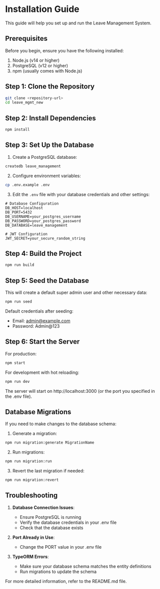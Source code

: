 # Installation Guide

This guide will help you set up and run the Leave Management System.

## Prerequisites

Before you begin, ensure you have the following installed:

1. Node.js (v14 or higher)
2. PostgreSQL (v12 or higher)
3. npm (usually comes with Node.js)

## Step 1: Clone the Repository

```bash
git clone <repository-url>
cd leave_mgmt_new
```

## Step 2: Install Dependencies

```bash
npm install
```

## Step 3: Set Up the Database

1. Create a PostgreSQL database:

```bash
createdb leave_management
```

2. Configure environment variables:

```bash
cp .env.example .env
```

3. Edit the `.env` file with your database credentials and other settings:

```
# Database Configuration
DB_HOST=localhost
DB_PORT=5432
DB_USERNAME=your_postgres_username
DB_PASSWORD=your_postgres_password
DB_DATABASE=leave_management

# JWT Configuration
JWT_SECRET=your_secure_random_string
```

## Step 4: Build the Project

```bash
npm run build
```

## Step 5: Seed the Database

This will create a default super admin user and other necessary data:

```bash
npm run seed
```

Default credentials after seeding:

- Email: admin@example.com
- Password: Admin@123

## Step 6: Start the Server

For production:

```bash
npm start
```

For development with hot reloading:

```bash
npm run dev
```

The server will start on http://localhost:3000 (or the port you specified in the .env file).

## Database Migrations

If you need to make changes to the database schema:

1. Generate a migration:

```bash
npm run migration:generate MigrationName
```

2. Run migrations:

```bash
npm run migration:run
```

3. Revert the last migration if needed:

```bash
npm run migration:revert
```

## Troubleshooting

1. **Database Connection Issues**:

   - Ensure PostgreSQL is running
   - Verify the database credentials in your .env file
   - Check that the database exists

2. **Port Already in Use**:

   - Change the PORT value in your .env file

3. **TypeORM Errors**:
   - Make sure your database schema matches the entity definitions
   - Run migrations to update the schema

For more detailed information, refer to the README.md file.
